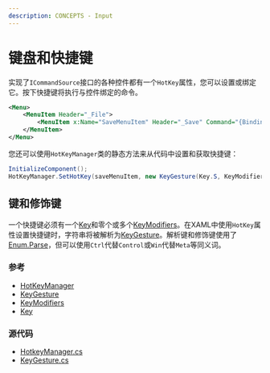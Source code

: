 ```yaml
---
description: CONCEPTS - Input
---
```


# 键盘和快捷键

实现了`ICommandSource`接口的各种控件都有一个`HotKey`属性，您可以设置或绑定它。按下快捷键将执行与控件绑定的命令。

```xml
<Menu>
    <MenuItem Header="_File">
        <MenuItem x:Name="SaveMenuItem" Header="_Save" Command="{Binding SaveCommand}" HotKey="Ctrl+S"/>
    </MenuItem>
</Menu>
```

您还可以使用`HotKeyManager`类的静态方法来从代码中设置和获取快捷键：

```csharp
InitializeComponent();
HotKeyManager.SetHotKey(saveMenuItem, new KeyGesture(Key.S, KeyModifiers.Control));
```

## 键和修饰键

一个快捷键必须有一个[Key](https://api-docs.avaloniaui.net/docs/T_Avalonia_Input_Key)和零个或多个[KeyModifiers](https://api-docs.avaloniaui.net/docs/T_Avalonia_Input_KeyModifiers)。在XAML中使用`HotKey`属性设置快捷键时，字符串将被解析为[KeyGesture](https://api-docs.avaloniaui.net/docs/T_Avalonia_Input_KeyGesture)。解析键和修饰键使用了[Enum.Parse](https://docs.microsoft.com/en-us/dotnet/api/system.enum.parse)，但可以使用`Ctrl`代替`Control`或`Win`代替`Meta`等同义词。

### 参考

* [HotKeyManager](https://api-docs.avaloniaui.net/docs/T_Avalonia_Controls_HotKeyManager)
* [KeyGesture](https://api-docs.avaloniaui.net/docs/T_Avalonia_Input_KeyGesture)
* [KeyModifiers](https://api-docs.avaloniaui.net/docs/T_Avalonia_Input_KeyModifiers)
* [Key](https://api-docs.avaloniaui.net/docs/T_Avalonia_Input_Key)

### 源代码

* [HotkeyManager.cs](https://github.com/AvaloniaUI/Avalonia/blob/master/src/Avalonia.Controls/HotkeyManager.cs)
* [KeyGesture.cs](https://github.com/AvaloniaUI/Avalonia/blob/master/src/Avalonia.Input/KeyGesture.cs)